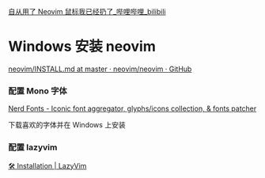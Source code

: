 [自从用了 Neovim 鼠标我已经扔了\_哔哩哔哩\_bilibili](https://www.bilibili.com/video/BV1TJCvYFE2T)

# Windows 安装 neovim

[neovim/INSTALL.md at master · neovim/neovim · GitHub](https://github.com/neovim/neovim/blob/master/INSTALL.md#windows)

### 配置 Mono 字体

[Nerd Fonts - Iconic font aggregator, glyphs/icons collection, & fonts patcher](https://www.nerdfonts.com/)

下载喜欢的字体并在 Windows 上安装

### 配置 lazyvim

[🛠️ Installation \| LazyVim](https://www.lazyvim.org/installation)
